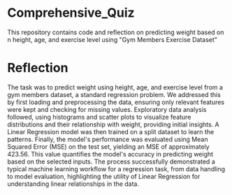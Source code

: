 # Comprehensive_Quiz
This repository contains code and reflection on predicting weight based on n height, age, and exercise level using "Gym Members Exercise Dataset"

# Reflection
The task was to predict weight using height, age, and exercise level from a gym members dataset, a standard regression problem. We addressed this by first loading and preprocessing the data, ensuring only relevant features were kept and checking for missing values. Exploratory data analysis followed, using histograms and scatter plots to visualize feature distributions and their relationship with weight, providing initial insights. A Linear Regression model was then trained on a split dataset to learn the patterns. Finally, the model's performance was evaluated using Mean Squared Error (MSE) on the test set, yielding an MSE of approximately 423.56. This value quantifies the model's accuracy in predicting weight based on the selected inputs. The process successfully demonstrated a typical machine learning workflow for a regression task, from data handling to model evaluation, highlighting the utility of Linear Regression for understanding linear relationships in the data.
